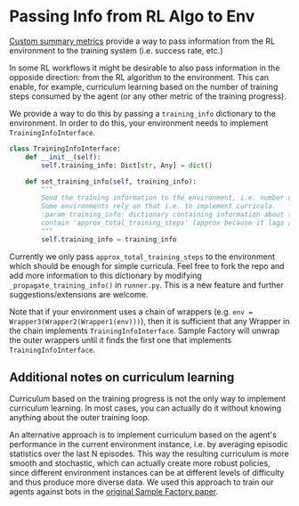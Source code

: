 # Passing Info from RL Algo to Env

[Custom summary metrics](../05-monitoring/custom-metrics.md) provide a way to pass information
from the RL environment to the training system (i.e. success rate, etc.)

In some RL workflows it might be desirable to also pass information in the opposide direction: from the RL algorithm to
the environment. This can enable, for example, curriculum learning based on the number of training steps
consumed by the agent (or any other metric of the training progress).

We provide a way to do this by passing a `training_info` dictionary to the environment.
In order to do this, your environment needs to implement `TrainingInfoInterface`.

```python
class TrainingInfoInterface:
    def __init__(self):
        self.training_info: Dict[str, Any] = dict()

    def set_training_info(self, training_info):
        """
        Send the training information to the environment, i.e. number of training steps so far.
        Some environments rely on that i.e. to implement curricula.
        :param training_info: dictionary containing information about the current training session. Guaranteed to
        contain 'approx_total_training_steps' (approx because it lags a bit behind due to multiprocess synchronization)
        """
        self.training_info = training_info
```

Currently we only pass `approx_total_training_steps` to the environment which should be enough for simple curricula.
Feel free to fork the repo and add more information to this dictionary by modifying `_propagate_training_info()`
in `runner.py`. This is a new feature and further suggestions/extensions are welcome.

Note that if your environment uses a chain of wrappers (e.g. `env = Wrapper3(Wrapper2(Wrapper1(env)))`), then
it is sufficient that any Wrapper in the chain implements `TrainingInfoInterface`. Sample Factory will unwrap the
outer wrappers until it finds the first one that implements `TrainingInfoInterface`.

## Additional notes on curriculum learning

Curriculum based on the training progress is not the only way to implement curriculum learning. In most cases,
you can actually do it without knowing anything about the outer training loop.

An alternative approach is to implement curriculum based on the agent's performance in the current environment instance,
i.e. by averaging episodic statistics over the last N episodes. This way the resulting curriculum is more smooth and stochastic,
which can actually create more robust policies, since different environment instances can be at different levels of difficulty and
thus produce more diverse data.
We used this approach to train our agents against bots in the [original Sample Factory paper](https://arxiv.org/abs/2006.11751).
